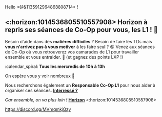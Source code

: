 Hello <@&1135912964868808714> !

## <:horizon:1014536805510557908> Horizon à repris ses séances de Co-Op pour vous, les L1 ! :seedling:
Besoin d'aide dans des **matières difficiles** ? Besoin de faire les TDs mais **vous n'arrivez pas à vous motiver** à les faire seul ? :worried:
Venez aux séances de Co-Op où vous retrouverez vos camarades de L1 pour travailler ensemble et vous entraider. :raised_hands: (et gagnez des points LXP !)

:calendar_spiral: __Tous les **mercredis** de **10h à 13h**__

On espère vous y voir nombreux :rocket:

Nous recherchons également un __Responsable Co-Op L1__ pour nous aider à organiser ces séances. **[Interressé ?](https://horizon-efrei.fr/recrutement)**

*Car ensemble, on va plus loin !*
**[Horizon](https://linktr.ee/horizon.efrei)** <:horizon:1014536805510557908>

https://discord.gg/MVmqmkjQzy
